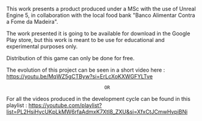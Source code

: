 This work presents a product produced under a MSc with the use of Unreal Engine 5, in collaboration with the local food bank "Banco Alimentar Contra a Fome da Madeira". 

The work presented it is going to be available for download in the Google Play store, but this work is meant to be use for educational and experimental purposes only.

Distribution of this game can only be done for free. 

The evolution of this project can be seen in a short video here : https://youtu.be/MqWZ5gCTByw?si=ErLcXoKXWGFYLTve

                                        OR
                                        
For all the videos produced in the development cycle can be found in this playlist : https://youtube.com/playlist?list=PL2HsiHycUKpLkMW6rfaAdmxK7XtI8_ZXU&si=XfxCtJCmwHvpiBNi

